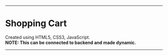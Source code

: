 ***
# Shopping Cart #

Created using HTML5, CSS3, JavaScript. <br>
**NOTE: This can be connected to backend and made dynamic.** 
***
